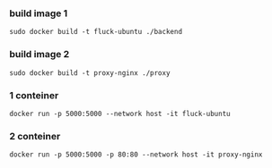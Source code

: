 ### build image 1
```sudo docker build -t fluck-ubuntu ./backend```
### build image 2
```sudo docker build -t proxy-nginx ./proxy```

### 1 conteiner
```docker run -p 5000:5000 --network host -it fluck-ubuntu```
### 2 conteiner
```docker run -p 5000:5000 -p 80:80 --network host -it proxy-nginx```
